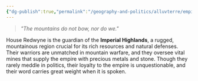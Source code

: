```yaml
---
{"dg-publish":true,"permalink":"/geography-and-politics/alluvterre/empires/noble-houses/house-redwyne/"}
---
```


> _"The mountains do not bow, nor do we."_

House Redwyne is the guardian of the **Imperial Highlands**, a rugged, mountainous region crucial for its rich resources and natural defenses. Their warriors are unmatched in mountain warfare, and they oversee vital mines that supply the empire with precious metals and stone. Though they rarely meddle in politics, their loyalty to the empire is unquestionable, and their word carries great weight when it is spoken.